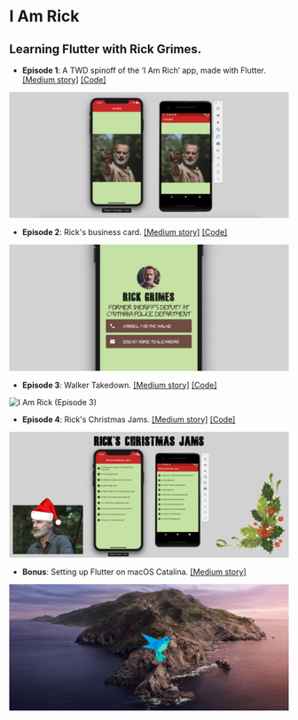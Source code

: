 # I Am Rick

## Learning Flutter with Rick Grimes.

- **Episode 1**: A TWD spinoff of the ‘I Am Rich’ app, made with Flutter. [[Medium story]](https://medium.com/@alexandrosbaramilis/i-am-rick-417d8b35ac0) [[Code]](https://github.com/alexbaramilis/I-Am-Rick/blob/master/episode_1.dart)

![I Am Rick](screenshots/episode_1.png)
  
- **Episode 2**: Rick's business card. [[Medium story]](https://medium.com/@alexandrosbaramilis/i-am-rick-episode-2-74b6dd0e8642) [[Code]](https://github.com/alexbaramilis/I-Am-Rick/blob/master/episode_2.dart)

![I Am Rick (Episode 2)](screenshots/episode_2.png)

- **Episode 3**: Walker Takedown. [[Medium story]](https://medium.com/@alexandrosbaramilis/i-am-rick-episode-3-walker-takedown-b51fbde65bfa) [[Code]](https://github.com/alexbaramilis/I-Am-Rick/blob/master/episode_3.dart)

![I Am Rick (Episode 3)](screenshots/episode_3.png)

- **Episode 4**: Rick's Christmas Jams. [[Medium story]](https://medium.com/@alexandrosbaramilis/i-am-rick-episode-4-ricks-christmas-jams-dbe787a5f2f4?source=friends_link&sk=f15f3816a9bd21bcd05bfb7a95db1139) [[Code]](https://github.com/alexbaramilis/I-Am-Rick/blob/master/episode_4.dart)

![I Am Rick (Episode 4)](screenshots/episode_4.png)

- **Bonus**: Setting up Flutter on macOS Catalina. [[Medium story]](https://medium.com/@alexandrosbaramilis/setting-up-flutter-on-macos-catalina-d023df8845ae)

![Setting up Flutter on macOS Catalina](screenshots/setting_up_flutter.jpg)
